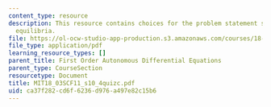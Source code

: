 ```yaml
---
content_type: resource
description: This resource contains choices for the problem statement stability of
  equilibria.
file: https://ol-ocw-studio-app-production.s3.amazonaws.com/courses/18-03sc-differential-equations-fall-2011/ca37f282cd6f6236d976a497e82c15b6_MIT18_03SCF11_s10_4quizc.pdf
file_type: application/pdf
learning_resource_types: []
parent_title: First Order Autonomous Differential Equations
parent_type: CourseSection
resourcetype: Document
title: MIT18_03SCF11_s10_4quizc.pdf
uid: ca37f282-cd6f-6236-d976-a497e82c15b6
---
```

